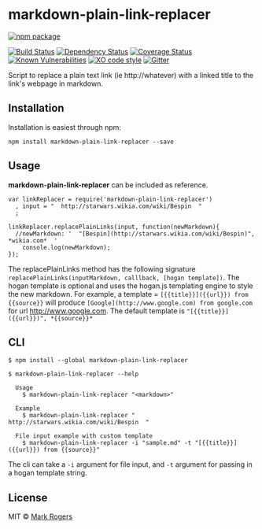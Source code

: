 # markdown-plain-link-replacer

[![npm package](https://nodei.co/npm/markdown-plain-link-replacer.png?downloads=true&downloadRank=true&stars=true)](https://nodei.co/npm/markdown-plain-link-replacer/)

[![Build Status](https://img.shields.io/travis/m4bwav/markdown-plain-link-replacer/master.svg)](https://travis-ci.org/m4bwav/markdown-plain-link-replacer)
[![Dependency Status](https://david-dm.org/m4bwav/markdown-plain-link-replacer.svg)](https://david-dm.org/m4bwav/markdown-plain-link-replacer)
[![Coverage Status](https://img.shields.io/coveralls/m4bwav/markdown-plain-link-replacer/master.svg)](https://coveralls.io/github/m4bwav/markdown-plain-link-replacer?branch=master)
[![Known Vulnerabilities](https://snyk.io/test/npm/markdown-plain-link-replacer/badge.svg?style=flat-square)](https://snyk.io/test/npm/markdown-plain-link-replacer)
[![XO code style](https://img.shields.io/badge/code_style-XO-5ed9c7.svg)](https://github.com/sindresorhus/xo)
[![Gitter](https://badges.gitter.im/m4bwav/markdown-plain-link-replacer.svg)](https://gitter.im/m4bwav/markdown-plain-link-replacer?utm_source=badge&utm_medium=badge&utm_campaign=pr-badge)


Script to replace a plain text link (ie http://whatever) with a linked title to the link's webpage in markdown.


## Installation

Installation is easiest through npm:

`npm install markdown-plain-link-replacer --save`


## Usage

**markdown-plain-link-replacer** can be included as reference.

```
var linkReplacer = require('markdown-plain-link-replacer')
  , input = "  http://starwars.wikia.com/wiki/Bespin  "
  ;

linkReplacer.replacePlainLinks(input, function(newMarkdown){
  //newMarkdown: '  "[Bespin](http://starwars.wikia.com/wiki/Bespin)", *wikia.com*  '
	console.log(newMarkdown);
});
```

The replacePlainLinks method has the following signature `replacePlainLinks(inputMarkdown, calllback, [hogan template])`.
The hogan template is optional and uses the hogan.js templating engine to style the new markdown.
For example, a template = `[{{title}}]({{url}}) from {{source}}` will produce 
`[Google](http://www.google.com) from google.com` 
for url http://www.google.com.  The default template is `"[{{title}}]({{url}})", *{{source}}*`


## CLI

```
$ npm install --global markdown-plain-link-replacer
```

```
$ markdown-plain-link-replacer --help

  Usage
    $ markdown-plain-link-replacer "<markdown>"

  Example
    $ markdown-plain-link-replacer "  http://starwars.wikia.com/wiki/Bespin  "
  
  File input example with custom template
    $ markdown-plain-link-replacer -i "sample.md" -t "[{{title}}]({{url}}) from {{source}}"
```

The cli can take a `-i` argument for file input, and `-t` argument for passing in a hogan template string.


## License

MIT © [Mark Rogers](http://www.markdavidrogers.com)
